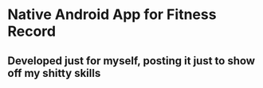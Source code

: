# Native Android App for Fitness Record
## Developed just for myself, posting it just to show off my shitty skills

